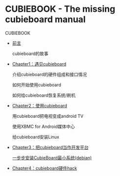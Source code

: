 CUBIEBOOK - The missing cubieboard manual
=========================================

CUBIEBOOK

* [前言](chapter0/README.md)

	cubieboard的故事

* [Chapter1：遇见cubieboard](chapter1/README.md)

	介绍cubieboard的硬件组成和接口情况

	如何开始使用cubieboard

	如何给cubieboard恢复系统/刷机

* [Chapter2：使用cubieboard](chapter2/README.md)

	用cubieboard把电视变成android TV

	使用XBMC for Android媒体中心

	给cubieboard安装Linux
	
	

* [Chapter3：把cubieboard当作开发平台](chapter3/README.md)
	
	[一步步安装CubieBoard最小系统(debian)](chapter3/debian.md)

* [Chapter4：cubieboard硬件hack](chapter3/README.md)

